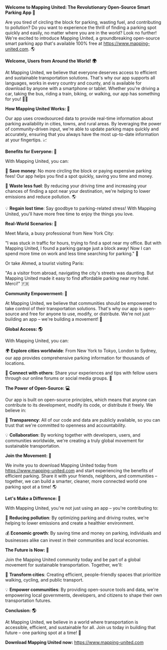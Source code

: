 **Welcome to Mapping United: The Revolutionary Open-Source Smart Parking App 🚀**

Are you tired of circling the block for parking, wasting fuel, and contributing to pollution? Do you want to experience the thrill of finding a parking spot quickly and easily, no matter where you are in the world? Look no further! We're excited to introduce Mapping United, a groundbreaking open-source smart parking app that's available 100% free at https://www.mapping-united.com. 🌎

**Welcome, Users from Around the World! 🌍**

At Mapping United, we believe that everyone deserves access to efficient and sustainable transportation solutions. That's why our app supports all languages, works in every country and county, and is available for download by anyone with a smartphone or tablet. Whether you're driving a car, taking the bus, riding a train, biking, or walking, our app has something for you! 🚴‍♂️

**How Mapping United Works: 🤔**

Our app uses crowdsourced data to provide real-time information about parking availability in cities, towns, and rural areas. By leveraging the power of community-driven input, we're able to update parking maps quickly and accurately, ensuring that you always have the most up-to-date information at your fingertips. 📈

**Benefits for Everyone: 🌟**

With Mapping United, you can:

💸 **Save money**: No more circling the block or paying expensive parking fees! Our app helps you find a spot quickly, saving you time and money.

🚮 **Waste less fuel**: By reducing your driving time and increasing your chances of finding a spot near your destination, we're helping to lower emissions and reduce pollution. 🌎

💡 **Regain lost time**: Say goodbye to parking-related stress! With Mapping United, you'll have more free time to enjoy the things you love.

**Real-World Scenarios: 📸**

Meet Maria, a busy professional from New York City:

"I was stuck in traffic for hours, trying to find a spot near my office. But with Mapping United, I found a parking garage just a block away! Now I can spend more time on work and less time searching for parking." 🏢

Or take Ahmed, a tourist visiting Paris:

"As a visitor from abroad, navigating the city's streets was daunting. But Mapping United made it easy to find affordable parking near my hotel. Merci!" 🇫🇷

**Community Empowerment: 💖**

At Mapping United, we believe that communities should be empowered to take control of their transportation solutions. That's why our app is open-source and free for anyone to use, modify, or distribute. We're not just building an app – we're building a movement! 🚀

**Global Access: 🌎**

With Mapping United, you can:

🌍 **Explore cities worldwide**: From New York to Tokyo, London to Sydney, our app provides comprehensive parking information for thousands of locations.

📲 **Connect with others**: Share your experiences and tips with fellow users through our online forums or social media groups. 🤝

**The Power of Open-Source: 💻**

Our app is built on open-source principles, which means that anyone can contribute to its development, modify its code, or distribute it freely. We believe in:

🌟 **Transparency**: All of our code and data are publicly available, so you can trust that we're committed to openness and accountability.

💡 **Collaboration**: By working together with developers, users, and communities worldwide, we're creating a truly global movement for sustainable transportation.

**Join the Movement: 🚀**

We invite you to download Mapping United today from https://www.mapping-united.com and start experiencing the benefits of efficient parking. Share it with your friends, neighbors, and communities – together, we can build a smarter, cleaner, more connected world one parking spot at a time! 🌎

**Let's Make a Difference: 💖**

With Mapping United, you're not just using an app – you're contributing to:

🚮 **Reducing pollution**: By optimizing parking and driving routes, we're helping to lower emissions and create a healthier environment.

💰 **Economic growth**: By saving time and money on parking, individuals and businesses alike can invest in their communities and local economies.

**The Future is Now: 🌟**

Join the Mapping United community today and be part of a global movement for sustainable transportation. Together, we'll:

🚀 **Transform cities**: Creating efficient, people-friendly spaces that prioritize walking, cycling, and public transport.

💡 **Empower communities**: By providing open-source tools and data, we're empowering local governments, developers, and citizens to shape their own transportation futures.

**Conclusion: 🌎**

At Mapping United, we believe in a world where transportation is accessible, efficient, and sustainable for all. Join us today in building that future – one parking spot at a time! 🚀

**Download Mapping United now:** https://www.mapping-united.com